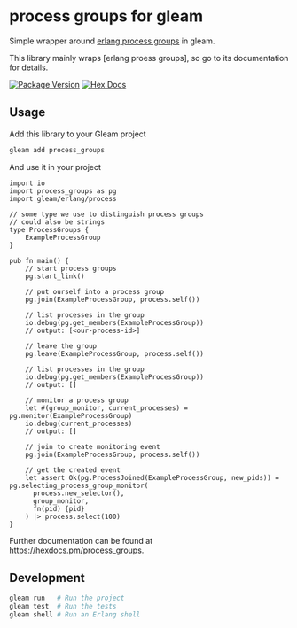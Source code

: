 # process groups for gleam

Simple wrapper around [erlang process groups](https://www.erlang.org/doc/man/pg.html)
in gleam.

This library mainly wraps [erlang proess groups], so go to its documentation for details.

[![Package Version](https://img.shields.io/hexpm/v/pg_for_gleam)](https://hex.pm/packages/process_groups)
[![Hex Docs](https://img.shields.io/badge/hex-docs-ffaff3)](https://hexdocs.pm/process_groups/)

## Usage

Add this  library to your Gleam project

```sh
gleam add process_groups
```

And use it in your project

```gleam
import io
import process_groups as pg
import gleam/erlang/process

// some type we use to distinguish process groups
// could also be strings
type ProcessGroups {
    ExampleProcessGroup
}

pub fn main() {
    // start process groups
    pg.start_link()

    // put ourself into a process group
    pg.join(ExampleProcessGroup, process.self())

    // list processes in the group
    io.debug(pg.get_members(ExampleProcessGroup))
    // output: [<our-process-id>]

    // leave the group
    pg.leave(ExampleProcessGroup, process.self())

    // list processes in the group
    io.debug(pg.get_members(ExampleProcessGroup))
    // output: []

    // monitor a process group
    let #(group_monitor, current_processes) = pg.monitor(ExampleProcessGroup)
    io.debug(current_processes)
    // output: []
    
    // join to create monitoring event
    pg.join(ExampleProcessGroup, process.self())

    // get the created event
    let assert Ok(pg.ProcessJoined(ExampleProcessGroup, new_pids)) = pg.selecting_process_group_monitor(
      process.new_selector(),
      group_monitor,
      fn(pid) {pid}
    ) |> process.select(100)
}
```


Further documentation can be found at <https://hexdocs.pm/process_groups>.

## Development

```sh
gleam run   # Run the project
gleam test  # Run the tests
gleam shell # Run an Erlang shell
```

[erlang process groups]: https://www.erlang.org/doc/man/pg.html
